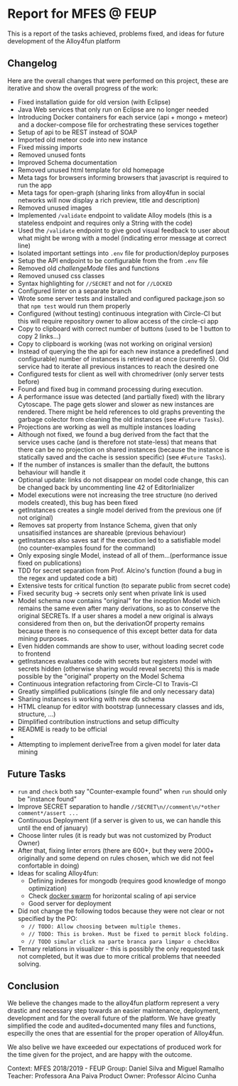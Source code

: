 # Report for MFES @ FEUP
This is a report of the tasks achieved, problems fixed, and ideas for future development of the Alloy4fun platform

## Changelog
Here are the overall changes that were performed on this project, these are iterative and show the overall progress of the work:

 * Fixed installation guide for old version (with Eclipse)
 * Java Web services that only run on Eclipse are no longer needed
 * Introducing Docker containers for each service (api + mongo + meteor) and a docker-compose file for orchestrating these services together
 * Setup of api to be REST instead of SOAP
 * Imported old meteor code into new instance
 * Fixed missing imports
 * Removed unused fonts
 * Improved Schema documentation
 * Removed unused html template for old homepage
 * Meta tags for <noscript> browsers informing browsers that javascript is required to run the app
 * Meta tags for open-graph (sharing links from alloy4fun in social networks will now display a rich preview, title and description)
 * Removed unused images
 * Implemented `/validate` endpoint to validate Alloy models (this is a stateless endpoint and requires only a String with the code)
 * Used the `/validate` endpoint to give good visual feedback to user about what might be wrong with a model (indicating error message at correct line)
 * Isolated important settings into `.env` file for production/deploy purposes
 * Setup the API endpoint to be configurable from the from `.env` file
 * Removed old _challengeMode_ files and functions
 * Removed unused css classes
 * Syntax highlighting for `//SECRET` and not for `//LOCKED`
 * Configured linter on a separate branch
 * Wrote some server tests and installed and configured package.json so that `npm test` would run them properly
 * Configured (without testing) continuous integration with Circle-CI but this will require repository owner to allow access of the circle-ci app
 * Copy to clipboard with correct number of buttons (used to be 1 button to copy 2 links...)
 * Copy to clipboard is working (was not working on original version)
 * Instead of querying the the api for each new instance a predefined (and configurable) number of instances is retrieved at once (currently 5). Old service had to iterate all previous instances to reach the desired one
 * Configured tests for client as well with chromedriver (only server tests before)
 * Found and fixed bug in command processing during execution.
 * A performance issue was detected (and partially fixed) with the library Cytoscape. The page gets slower and slower as new instances are rendered. There might be held references to old graphs preventing the garbage colector from cleaning the old instances (see `#Future Tasks`).
 * Projections are working as well as multiple instances loading
 * Although not fixed, we found a bug derived from the fact that the service uses cache (and is therefore not state-less) that means that there can be no projection on shared instances (because the instance is statically saved and the cache is session specific) (see `#Future Tasks`).
 * If the number of instances is smaller than the default, the buttons behaviour will handle it
 * Optional update: links do not disappear on model code change, this can be changed back by uncommenting line 42 of EditorInializer
 * Model executions were not increasing the tree structure (no derived models created), this bug has been fixed
 * getInstances creates a single model derived from the previous one (if not original)
 * Removes sat property from Instance Schema, given that only unsatisified instances are shareable (previous behaviour)
 * getInstances also saves sat if the execution led to a satisfiable model (no counter-examples found for the command) 
 * Only exposing single Model, instead of all of them...(performance issue fixed on publications)
 * TDD for secret separation from Prof. Alcino's function (found a bug in the regex and updated code a bit)
 * Extensive tests for critical function (to separate public from secret code)
 * Fixed security bug -> secrets only sent when private link is used
 * Model schema now contains "original" for the inception Model which remains the same even after many derivations, so as to conserve the original SECRETs. If a user shares a model a new original is always considered from then on, but the derivationOf property remains because there is no consequence of this except better data for data mining purposes. 
 * Even hidden commands are show to user, without loading secret code to frontend
 * getInstances evaluates code with secrets but registers model with secrets hidden (otherwise sharing would reveal secrets) this is made possible by the "original" property on the Model Schema
 * Continuous integration refactoring from Circle-CI to Travis-CI
 * Greatly simplified publications (single file and only necessary data)
 * Sharing instances is working with new db schema
 * HTML cleanup for editor with bootstrap (unnecessary classes and ids, structure, ...)
 * Dimplified contribution instructions and setup difficulty
 * README is ready to be official
 * 
 * Attempting to implement deriveTree from a given model for later data mining

## Future Tasks
 * `run` and `check` both say "Counter-example found" when `run` should only be "instance found"
 * Improve SECRET separation to handle `//SECRET\n//comment\n/*other comment*/assert ...`
 * Continuous Deployment (if a server is given to us, we can handle this until the end of january)
 * Choose linter rules (it is ready but was not customized by Product Owner)
 * After that, fixing linter errors (there are 600+, but they were 2000+ originally and some depend on rules chosen, which we did not feel confortable in doing)
 * Ideas for scaling Alloy4fun:
    * Defining indexes for mongodb (requires good knowledge of mongo optimization)
    * Check [docker swarm](https://docs.docker.com/engine/swarm/) for horizontal scaling of api service
    * Good server for deployment
 * Did not change the following todos because they were not clear or not specified by the PO:
    * `// TODO: Allow choosing between multiple themes.`
    * `// TODO: This is broken. Must be fixed to permit block folding.`
    * `// TODO simular click na parte branca para limpar o checkBox`
 * Ternary relations in visualizer - this is possibly the only requested task not completed, but it was due to more critical problems that neeeded solving.

## Conclusion
We believe the changes made to the alloy4fun platform represent a very drastic and necessary step towards an easier maintenance, deployment, development and for the overall future of the platform. We have greatly simplified the code and audited+documented many files and functions, especilly the ones that are essential for the proper operation of Alloy4fun.

We also belive we have exceeded our expectations of produced work for the time given for the project, and are happy with the outcome.

Context: 		MFES 2018/2019 - FEUP
Group:			Daniel Silva and Miguel Ramalho
Teacher:		Professora Ana Paiva
Product Owner:	Professor Alcino Cunha
